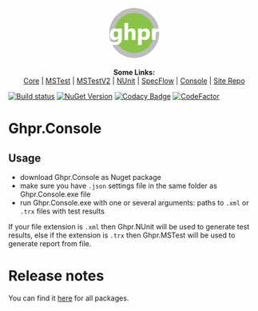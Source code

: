 <p align="center">
  <a href="https://ghpreporter.github.io/"><img src="https://github.com/GHPReporter/GHPReporter.github.io/blob/master/img/logo-small.png?raw=true" alt="Project icon"></a>
  <br><br>
  <b>Some Links:</b><br>
  <a href="https://github.com/GHPReporter/Ghpr.Core">Core</a> |
  <a href="https://github.com/GHPReporter/Ghpr.MSTest">MSTest</a> |
  <a href="https://github.com/GHPReporter/Ghpr.MSTestV2">MSTestV2</a> |
  <a href="https://github.com/GHPReporter/Ghpr.NUnit">NUnit</a> |
  <a href="https://github.com/GHPReporter/Ghpr.SpecFlow">SpecFlow</a> |
  <a href="https://github.com/GHPReporter/Ghpr.Console">Console</a> |
  <a href="https://github.com/GHPReporter/GHPReporter.github.io/">Site Repo</a>
</p>

[![Build status](https://ci.appveyor.com/api/projects/status/1nhj8penho50h2ro?svg=true)](https://ci.appveyor.com/project/elv1s42/ghpr-console)
[![NuGet Version](https://img.shields.io/nuget/v/Ghpr.Console.svg)](https://www.nuget.org/packages/Ghpr.Console)
[![Codacy Badge](https://api.codacy.com/project/badge/Grade/09d98c433f034ce2ab7f4e7a655ea3f0)](https://www.codacy.com/app/42_/Ghpr.Console?utm_source=github.com&amp;utm_medium=referral&amp;utm_content=GHPReporter/Ghpr.Console&amp;utm_campaign=Badge_Grade)
[![CodeFactor](https://www.codefactor.io/repository/github/ghpreporter/ghpr.console/badge)](https://www.codefactor.io/repository/github/ghpreporter/ghpr.console)

# Ghpr.Console

## Usage

 - download Ghpr.Console as Nuget package
 - make sure you have `.json` settings file in the same folder as Ghpr.Console.exe file
 - run Ghpr.Console.exe with one or several arguments: paths to `.xml` or `.trx` files with test results
 
If your file extension is `.xml` then Ghpr.NUnit will be used to generate test results, else if the extension is `.trx` then Ghpr.MSTest will be used to generate report from file.

# Release notes

You can find it [here](https://github.com/GHPReporter/Ghpr.Core/blob/master/RELEASE_NOTES.md) for all packages.
